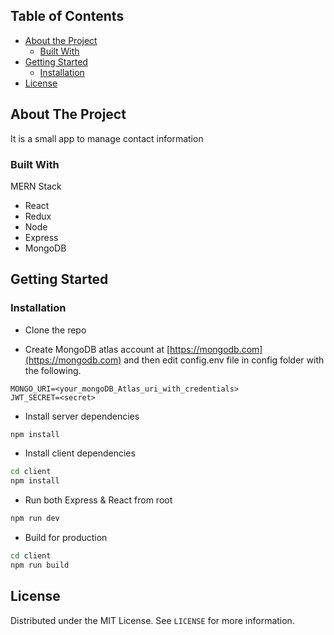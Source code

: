 <!-- TABLE OF CONTENTS -->
## Table of Contents

* [About the Project](#about-the-project)
  * [Built With](#built-with)
* [Getting Started](#getting-started)
  * [Installation](#installation)
* [License](#license)



<!-- ABOUT THE PROJECT -->
## About The Project
It is a small app to manage contact information

### Built With
MERN Stack
* React
* Redux
* Node
* Express
* MongoDB

<!-- GETTING STARTED -->
## Getting Started

### Installation
* Clone the repo

* Create MongoDB atlas account at [https://mongodb.com](https://mongodb.com) and then edit config.env file in config folder with the following.

```
MONGO_URI=<your_mongoDB_Atlas_uri_with_credentials>
JWT_SECRET=<secret>
```

* Install server dependencies

```bash
npm install
```

* Install client dependencies

```bash
cd client
npm install
```

* Run both Express & React from root

```bash
npm run dev
```

* Build for production

```bash
cd client
npm run build
```


<!-- LICENSE -->
## License

Distributed under the MIT License. See `LICENSE` for more information.
